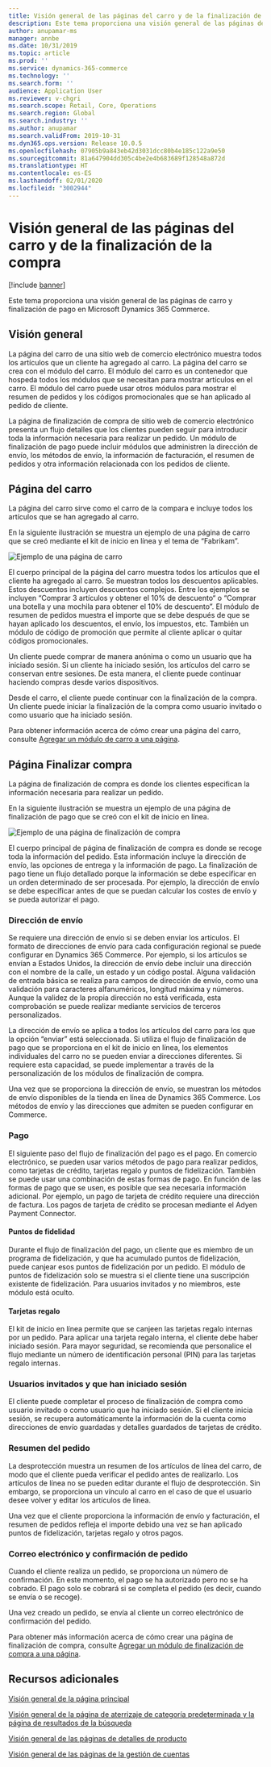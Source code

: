 ```yaml
---
title: Visión general de las páginas del carro y de la finalización de la compra
description: Este tema proporciona una visión general de las páginas de carro y finalización de pago en Microsoft Dynamics 365 Commerce.
author: anupamar-ms
manager: annbe
ms.date: 10/31/2019
ms.topic: article
ms.prod: ''
ms.service: dynamics-365-commerce
ms.technology: ''
ms.search.form: ''
audience: Application User
ms.reviewer: v-chgri
ms.search.scope: Retail, Core, Operations
ms.search.region: Global
ms.search.industry: ''
ms.author: anupamar
ms.search.validFrom: 2019-10-31
ms.dyn365.ops.version: Release 10.0.5
ms.openlocfilehash: 07905b9a843eb42d3031dcc80b4e185c122a9e50
ms.sourcegitcommit: 81a647904dd305c4be2e4b683689f128548a872d
ms.translationtype: HT
ms.contentlocale: es-ES
ms.lasthandoff: 02/01/2020
ms.locfileid: "3002944"
---
```

# <a name="overview-of-cart-and-checkout-pages"></a>Visión general de las páginas del carro y de la finalización de la compra


[!include [banner](includes/banner.md)]

Este tema proporciona una visión general de las páginas de carro y finalización de pago en Microsoft Dynamics 365 Commerce.

## <a name="overview"></a>Visión general

La página del carro de una sitio web de comercio electrónico muestra todos los artículos que un cliente ha agregado al carro. La página del carro se crea con el módulo del carro. El módulo del carro es un contenedor que hospeda todos los módulos que se necesitan para mostrar artículos en el carro. El módulo del carro puede usar otros módulos para mostrar el resumen de pedidos y los códigos promocionales que se han aplicado al pedido de cliente.

La página de finalización de compra de sitio web de comercio electrónico presenta un flujo detalles que los clientes pueden seguir para introducir toda la información necesaria para realizar un pedido. Un módulo de finalización de pago puede incluir módulos que administren la dirección de envío, los métodos de envío, la información de facturación, el resumen de pedidos y otra información relacionada con los pedidos de cliente.

## <a name="cart-page"></a>Página del carro

La página del carro sirve como el carro de la compara e incluye todos los artículos que se han agregado al carro.

En la siguiente ilustración se muestra un ejemplo de una página de carro que se creó mediante el kit de inicio en línea y el tema de “Fabrikam”.

![Ejemplo de una página de carro](./media/cart2.PNG)

El cuerpo principal de la página del carro muestra todos los artículos que el cliente ha agregado al carro. Se muestran todos los descuentos aplicables. Estos descuentos incluyen descuentos complejos. Entre los ejemplos se incluyen “Comprar 3 artículos y obtener el 10% de descuento“ o “Comprar una botella y una mochila para obtener el 10% de descuento”. El módulo de resumen de pedidos muestra el importe que se debe después de que se hayan aplicado los descuentos, el envío, los impuestos, etc. También un módulo de código de promoción que permite al cliente aplicar o quitar códigos promocionales.

Un cliente puede comprar de manera anónima o como un usuario que ha iniciado sesión. Si un cliente ha iniciado sesión, los artículos del carro se conservan entre sesiones. De esta manera, el cliente puede continuar haciendo compras desde varios dispositivos.

Desde el carro, el cliente puede continuar con la finalización de la compra. Un cliente puede iniciar la finalización de la compra como usuario invitado o como usuario que ha iniciado sesión.

Para obtener información acerca de cómo crear una página del carro, consulte [Agregar un módulo de carro a una página](add-cart-module.md).

## <a name="checkout-page"></a>Página Finalizar compra

La página de finalización de compra es donde los clientes especifican la información necesaria para realizar un pedido.

En la siguiente ilustración se muestra un ejemplo de una página de finalización de pago que se creó con el kit de inicio en línea.

![Ejemplo de una página de finalización de compra](./media/Checkout.PNG)

El cuerpo principal de página de finalización de compra es donde se recoge toda la información del pedido. Esta información incluye la dirección de envío, las opciones de entrega y la información de pago. La finalización de pago tiene un flujo detallado porque la información se debe especificar en un orden determinado de ser procesada. Por ejemplo, la dirección de envío se debe especificar antes de que se puedan calcular los costes de envío y se pueda autorizar el pago.

### <a name="shipping-address"></a>Dirección de envío

Se requiere una dirección de envío si se deben enviar los artículos. El formato de direcciones de envío para cada configuración regional se puede configurar en Dynamics 365 Commerce. Por ejemplo, si los artículos se envían a Estados Unidos, la dirección de envío debe incluir una dirección con el nombre de la calle, un estado y un código postal. Alguna validación de entrada básica se realiza para campos de dirección de envío, como una validación para caracteres alfanuméricos, longitud máxima y números. Aunque la validez de la propia dirección no está verificada, esta comprobación se puede realizar mediante servicios de terceros personalizados.

La dirección de envío se aplica a todos los artículos del carro para los que la opción “enviar” está seleccionada. Si utiliza el flujo de finalización de pago que se proporciona en el kit de inicio en línea, los elementos individuales del carro no se pueden enviar a direcciones diferentes. Si requiere esta capacidad, se puede implementar a través de la personalización de los módulos de finalización de compra.

Una vez que se proporciona la dirección de envío, se muestran los métodos de envío disponibles de la tienda en línea de Dynamics 365 Commerce. Los métodos de envío y las direcciones que admiten se pueden configurar en Commerce.

### <a name="payment"></a>Pago

El siguiente paso del flujo de finalización del pago es el pago. En comercio electrónico, se pueden usar varios métodos de pago para realizar pedidos, como tarjetas de crédito, tarjetas regalo y puntos de fidelización. También se puede usar una combinación de estas formas de pago. En función de las formas de pago que se usen, es posible que sea necesaria información adicional. Por ejemplo, un pago de tarjeta de crédito requiere una dirección de factura. Los pagos de tarjeta de crédito se procesan mediante el Adyen Payment Connector.

#### <a name="loyalty-points"></a>Puntos de fidelidad

Durante el flujo de finalización del pago, un cliente que es miembro de un programa de fidelización, y que ha acumulado puntos de fidelización, puede canjear esos puntos de fidelización por un pedido. El módulo de puntos de fidelización solo se muestra si el cliente tiene una suscripción existente de fidelización. Para usuarios invitados y no miembros, este módulo está oculto.

#### <a name="gift-cards"></a>Tarjetas regalo

El kit de inicio en línea permite que se canjeen las tarjetas regalo internas por un pedido. Para aplicar una tarjeta regalo interna, el cliente debe haber iniciado sesión. Para mayor seguridad, se recomienda que personalice el flujo mediante un número de identificación personal (PIN) para las tarjetas regalo internas.

### <a name="signed-in-and-guest-users"></a>Usuarios invitados y que han iniciado sesión

El cliente puede completar el proceso de finalización de compra como usuario invitado o como usuario que ha iniciado sesión. Si el cliente inicia sesión, se recupera automáticamente la información de la cuenta como direcciones de envío guardadas y detalles guardados de tarjetas de crédito.

### <a name="order-summary"></a>Resumen del pedido

La desprotección muestra un resumen de los artículos de línea del carro, de modo que el cliente pueda verificar el pedido antes de realizarlo. Los artículos de línea no se pueden editar durante el flujo de desprotección. Sin embargo, se proporciona un vínculo al carro en el caso de que el usuario desee volver y editar los artículos de línea.

Una vez que el cliente proporciona la información de envío y facturación, el resumen de pedidos refleja el importe debido una vez se han aplicado puntos de fidelización, tarjetas regalo y otros pagos.

### <a name="order-confirmation-and-email"></a>Correo electrónico y confirmación de pedido

Cuando el cliente realiza un pedido, se proporciona un número de confirmación. En este momento, el pago se ha autorizado pero no se ha cobrado. El pago solo se cobrará si se completa el pedido (es decir, cuando se envía o se recoge).

Una vez creado un pedido, se envía al cliente un correo electrónico de confirmación del pedido.

Para obtener más información acerca de cómo crear una página de finalización de compra, consulte [Agregar un módulo de finalización de compra a una página](add-checkout-module.md).

## <a name="additional-resources"></a>Recursos adicionales

[Visión general de la página principal](quick-tour-home-page.md)

[Visión general de la página de aterrizaje de categoría predeterminada y la página de resultados de la búsqueda](category-search-page-overview.md)

[Visión general de las páginas de detalles de producto](quick-tour-pdp.md)

[Visión general de las páginas de la gestión de cuentas](quick-tour-account-management.md)
